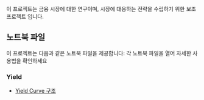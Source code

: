 이 프로젝트는 금융 시장에 대한 연구이며, 시장에 대응하는 전략을 수립하기 위한 보조 프로젝트 입니다.

## 노트북 파일
이 프로젝트는 다음과 같은 노트북 파일을 제공합니다:
각 노트북 파일을 열어 자세한 사용법을 확인하세요

### Yield
- [Yield Curve 구조](https://githubtocolab.com/xikest/Research-on-the-finanace-market/blob/main/note/money/yield_curve_structure.ipynb)
